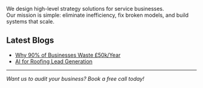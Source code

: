 

We design high-level strategy solutions for service businesses.  
Our mission is simple: eliminate inefficiency, fix broken models, and build systems that scale.  

## Latest Blogs
- [Why 90% of Businesses Waste £50k/Year](./_posts/2025-08-26-why-businesses-waste-50k.md)
- [AI for Roofing Lead Generation](./_posts/2025-08-28-ai-for-roofing-leads.md)

---
*Want us to audit your business? Book a free call today!*
